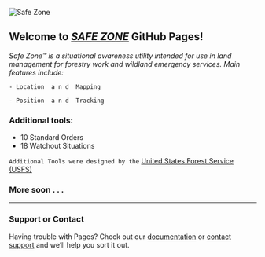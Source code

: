![Safe Zone](https://www.gravatar.com/userimage/57266990/1e9256e1fb002b3ca92c81425ebad7b9?size=120)
## Welcome to [*SAFE ZONE*](https://jiltedflower.github.io/SafeZone/) GitHub Pages! 


_Safe Zone™   is a situational awareness utility intended for use in land management  for forestry work and wildland emergency services.  Main features include:_
```
- Location  a n d  Mapping

- Position  a n d  Tracking
```
### Additional tools:

- 10 Standard Orders
- 18 Watchout Situations


`Additional Tools were designed by the` [United States Forest Service (USFS)](https://www.fs.fed.us/fire/safety/10_18/10_18.html)


### More soon . . .

__________


### Support or Contact

Having trouble with Pages? Check out our [documentation](https://help.github.com/categories/github-pages-basics/) or [contact support](https://github.com/contact) and we’ll help you sort it out.
